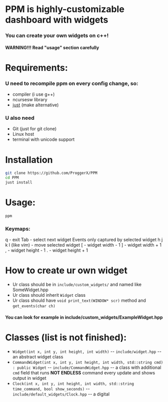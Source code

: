 # PPM is highly-customizable dashboard with widgets

### You can create your own widgets on c++!
#### WARNING!!! Read "usage" section carefully

# Requirements:
### U need to recompile ppm on every config change, so:
- compiler (i use g++)
- ncursesw library
- [just](https://github.com/casey/just) (make alternative)
### U also need
- Git (just for git clone)
- Linux host
- terminal with unicode support

# Installation
```sh
git clone https://github.com/ProggerX/PPM
cd PPM
just install
```

# Usage:
```sh
ppm
```
### Keymaps:
q - exit
Tab - select next widget
Events only captured by selected widget
h j k l (like vim) - move selected widget
[ - widget width - 1
] - widget width + 1
, - widget height - 1
. - widget height + 1

# How to create ur own widget
- Ur class should be in ```include/custom_widgets/``` and named like SomeWidget.hpp
- Ur class should inherit ```Widget``` class
- Ur class should have ```void print_text(WINDOW* scr)``` method and ```get_events(char ch)```
#### You can look for example in include/custom_widgets/ExampleWidget.hpp

# Classes (list is not finished):
- ```Widget(int x, int y, int height, int width)``` -- ```include/widget.hpp``` -- an abstract widget class
- ```CommandWidget(int x, int y, int height, int width, std::string cmd) : public Widget``` -- ```include/CommandWidget.hpp``` -- a class with additional ```cmd``` field that runs **NOT ENDLESS** command every update and shows output in widget
- ```Clock(int x, int y, int height, int width, std::string time_command, bool show_seconds)``` -- ```include/default_widgets/Clock.hpp``` -- a digital 
